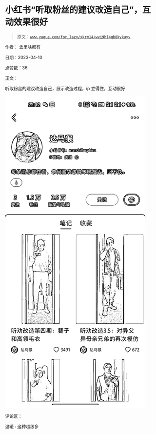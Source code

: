 # 小红书“听取粉丝的建议改造自己”，互动效果很好

> 原文：[`www.yuque.com/for_lazy/xkrm14/wvi9hl4qb8kykuyv`](https://www.yuque.com/for_lazy/xkrm14/wvi9hl4qb8kykuyv)

作者： 孟里啥都有

日期：2023-04-10

点赞数：36

正文：

听取粉丝的建议改造自己，展示改造过程，ip 立得住，互动很好

![](img/c620f48d96432980151d0a61b9e99516.png)

评论区：

温暖 : 这种超级多



